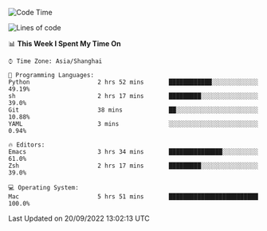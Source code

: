 <!--START_SECTION:waka-->
![Code Time](http://img.shields.io/badge/Code%20Time-868%20hrs%2051%20mins-blue)

![Lines of code](https://img.shields.io/badge/From%20Hello%20World%20I%27ve%20Written-22%20Thousand%20lines%20of%20code-blue)

📊 **This Week I Spent My Time On** 

```text
⌚︎ Time Zone: Asia/Shanghai

💬 Programming Languages: 
Python                   2 hrs 52 mins       ████████████░░░░░░░░░░░░░   49.19% 
sh                       2 hrs 17 mins       █████████░░░░░░░░░░░░░░░░   39.0% 
Git                      38 mins             ██░░░░░░░░░░░░░░░░░░░░░░░   10.88% 
YAML                     3 mins              ░░░░░░░░░░░░░░░░░░░░░░░░░   0.94%

🔥 Editors: 
Emacs                    3 hrs 34 mins       ███████████████░░░░░░░░░░   61.0% 
Zsh                      2 hrs 17 mins       █████████░░░░░░░░░░░░░░░░   39.0%

💻 Operating System: 
Mac                      5 hrs 51 mins       █████████████████████████   100.0%

```


 Last Updated on 20/09/2022 13:02:13 UTC
<!--END_SECTION:waka-->

